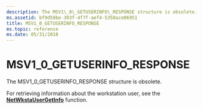 ```yaml
---
description: The MSV1\_0\_GETUSERINFO\_RESPONSE structure is obsolete.
ms.assetid: bf9d58be-303f-4f7f-aef4-5358ace06951
title: MSV1_0_GETUSERINFO_RESPONSE
ms.topic: reference
ms.date: 05/31/2018
---
```


# MSV1\_0\_GETUSERINFO\_RESPONSE

The MSV1\_0\_GETUSERINFO\_RESPONSE structure is obsolete.

For retrieving information about the workstation user, see the [**NetWkstaUserGetInfo**](/windows/win32/api/lmwksta/nf-lmwksta-netwkstausergetinfo) function.

 

 
